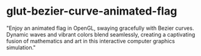 # glut-bezier-curve-animated-flag
"Enjoy an animated flag in OpenGL, swaying gracefully with Bezier curves. Dynamic waves and vibrant colors blend seamlessly, creating a captivating fusion of mathematics and art in this interactive computer graphics simulation."
